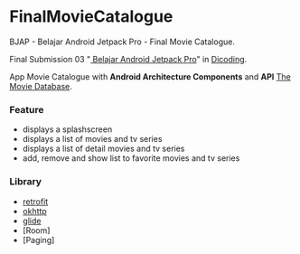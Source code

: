 # FinalMovieCatalogue
BJAP - Belajar Android Jetpack Pro - Final Movie Catalogue.

Final Submission 03 "[ Belajar Android Jetpack Pro](https://www.dicoding.com/academies/129)" in [Dicoding](https://www.dicoding.com).

App Movie Catalogue with __Android Architecture Components__ and __API__ [The Movie Database](https://developers.themoviedb.org/3/getting-started/introduction).

### Feature
- displays a splashscreen
- displays a list of movies and tv series
- displays a list of detail movies and tv series
- add, remove and show list to favorite movies and tv series

### Library
- [retrofit](https://github.com/square/retrofit)
- [okhttp](https://github.com/square/okhttp/tree/master/okhttp-logging-interceptor)
- [glide](https://github.com/bumptech/glide/)
- [Room]
- [Paging]
